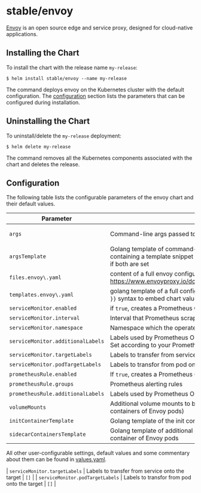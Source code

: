 # stable/envoy

[Envoy](https://www.envoyproxy.io/) is an open source edge and service proxy, designed for cloud-native applications.

## Installing the Chart

To install the chart with the release name `my-release`:

```console
$ helm install stable/envoy --name my-release
```

The command deploys envoy on the Kubernetes cluster with the default configuration. The [configuration](#configuration) section lists the parameters that can be configured during installation.

## Uninstalling the Chart

To uninstall/delete the `my-release` deployment:

```console
$ helm delete my-release
```

The command removes all the Kubernetes components associated with the chart and deletes the release.

## Configuration

The following table lists the configurable parameters of the envoy chart and their default values.

Parameter | Description | Default
--- | --- | ---
`args` | Command-line args passed to Envoy | `["-l", "$loglevel", "-c", "/config/envoy.yaml"]`
`argsTemplate` | Golang template of command-line args passed to Envoy. Must be a string containing a template snippet rather than YAML array. Prefered over `args` if both are set | ``
`files.envoy\.yaml` | content of a full envoy configuration file as documented in https://www.envoyproxy.io/docs/envoy/latest/configuration/configuration | See [values.yaml](values.yaml)
`templates.envoy\.yaml` | golang template of a full configuration file. Use the `{{ .Values.foo.bar }}` syntax to embed chart values | See [values.yaml](values.yaml)
`serviceMonitor.enabled` | if `true`, creates a Prometheus Operator ServiceMonitor | `false`
`serviceMonitor.interval` | Interval that Prometheus scrapes Envoy metrics | `15s`
`serviceMonitor.namespace` | Namespace which the operated Prometheus is running in | ``
`serviceMonitor.additionalLabels` | Labels used by Prometheus Operator to discover your Service Monitor. Set according to your Prometheus setup | `{}`
`serviceMonitor.targetLabels` |  Labels to transfer from service onto the target | `[]`    
`serviceMonitor.podTargetLabels`       | Labels to transfor from pod onto the target         | `[]`
`prometheusRule.enabled` | If `true`, creates a Prometheus Operator PrometheusRule | `false`
`prometheusRule.groups` | Prometheus alerting rules | `{}`
`prometheusRule.additionalLabels` | Labels used by Prometheus Operator to discover your Prometheus Rule | `{}`| `volumes` | Additional volumes to be added to Envoy pods
`volumeMounts` | Additional volume mounts to be added to Envoy containers(Primary containers of Envoy pods) | ``
`initContainerTemplate` | Golang template of the init container added to Envoy pods| ``
`sidecarContainersTemplate` | Golang template of additional containers added after the primary container of Envoy pods | ``

All other user-configurable settings, default values and some commentary about them can be found in [values.yaml](values.yaml).

| `serviceMonitor.targetLabels`          | Labels to transfer from service onto the target     | `[]`                               |
| `serviceMonitor.podTargetLabels`       | Labels to transfor from pod onto the target         | `[]`                               |
